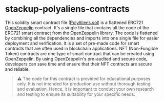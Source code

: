 # stackup-polyaliens-contracts

This solidity smart contract file ([PolyAliens.sol](/PolyAliens.sol#L1229)) is a flattened ERC721 [OpenZeppelin](https://www.openzeppelin.com/) contract. It's a single file that contains all the code of the ERC721 smart contract from the OpenZeppelin library. The code is flattened by combining all the dependencies and imports into one single file for easier deployment and verification. It is a set of pre-made code for smart contracts that are often used in blockchain applications. NFT (Non-Fungible Token) contracts are one type of smart contract that can be created using OpenZeppelin. By using OpenZeppelin's pre-audited and secure code, developers can save time and ensure that their NFT contracts are secure and reliable.

> ⚠️ The code for this contract is provided for educational purposes only. It is not intended for production use without thorough testing and evaluation. Hence, it is important to conduct your own research and testing to ensure its suitability for your specific needs.
